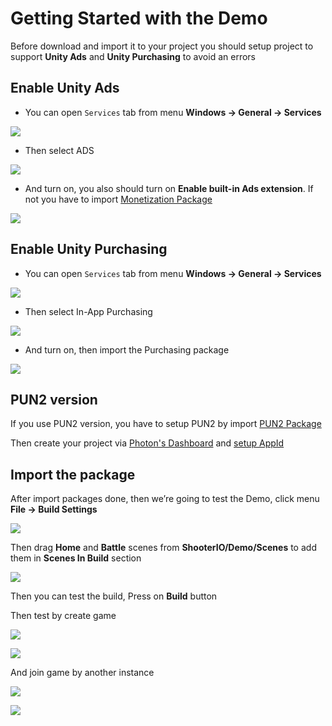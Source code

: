 # Getting Started with the Demo

Before download and import it to your project you should setup project to support **Unity Ads** and **Unity Purchasing** to avoid an errors

## Enable Unity Ads

* You can open `Services` tab from menu **Windows -> General -> Services**

![](../images/001/0.png)

* Then select ADS

![](../images/001/1.png)

* And turn on, you also should turn on **Enable built-in Ads extension**. If not you have to import [Monetization Package](https://assetstore.unity.com/packages/add-ons/services/unity-monetization-66123?aid=1100lGeN)

![](../images/001/2.png)

## Enable Unity Purchasing

* You can open `Services` tab from menu **Windows -> General -> Services**

![](../images/001/0.png)

* Then select In-App Purchasing

![](../images/001/3.png)

* And turn on, then import the Purchasing package

![](../images/001/4.png)

## PUN2 version

If you use PUN2 version, you have to setup PUN2 by import [PUN2 Package](https://assetstore.unity.com/packages/tools/network/photon-unity-networking-classic-free-1786?aid=1100lGeN)

Then create your project via [Photon's Dashboard](https://www.photonengine.com/en-us/Photon) and [setup AppId](https://doc.photonengine.com/en-us/pun/current/getting-started/initial-setup)

## Import the package

After import packages done, then we’re going to test the Demo, click menu **File -> Build Settings**

![](../images/0TezmJz3xDjyVkZXQ.png)

Then drag **Home** and **Battle** scenes from **ShooterIO/Demo/Scenes** to add them in **Scenes In Build** section

![](../images/1f6u5rsDVXsk6Al6gHYnwJg.png)

Then you can test the build, Press on **Build** button

Then test by create game

![](../images/1LnLcNi83si1PhhzoGYHf-A.png)

![](../images/14L0Vq7c0b8R6iU7-B6Z31Q.png)

And join game by another instance

![](../images/1vx-o7hBX28ezGXW106a6hg.png)

![](../images/1qYClEVb2M8Uh0yrhYpTY1w.png)